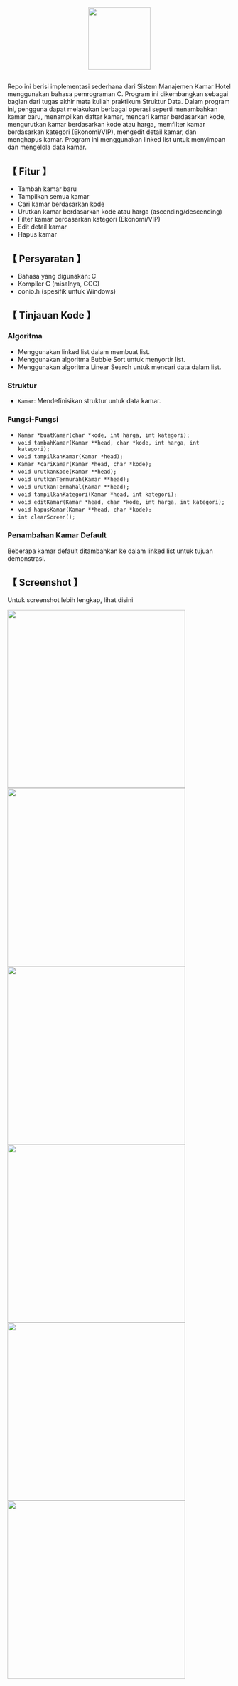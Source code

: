 <div align="center">
  <img height="140" src="https://github.com/SirGhazian/manajemen-hotel/assets/142916107/388696cc-dd30-4e08-a4f1-5b6e6d5fede3"  />
</div>

##

Repo ini berisi implementasi sederhana dari Sistem Manajemen Kamar Hotel menggunakan bahasa pemrograman C. Program ini dikembangkan sebagai bagian dari tugas akhir mata kuliah praktikum Struktur Data. Dalam program ini, pengguna dapat melakukan berbagai operasi seperti menambahkan kamar baru, menampilkan daftar kamar, mencari kamar berdasarkan kode, mengurutkan kamar berdasarkan kode atau harga, memfilter kamar berdasarkan kategori (Ekonomi/VIP), mengedit detail kamar, dan menghapus kamar. Program ini menggunakan linked list untuk menyimpan dan mengelola data kamar.

## 【 Fitur 】
- Tambah kamar baru
- Tampilkan semua kamar
- Cari kamar berdasarkan kode
- Urutkan kamar berdasarkan kode atau harga (ascending/descending)
- Filter kamar berdasarkan kategori (Ekonomi/VIP)
- Edit detail kamar
- Hapus kamar

## 【 Persyaratan 】
- Bahasa yang digunakan: C
- Kompiler C (misalnya, GCC)
- conio.h (spesifik untuk Windows)

## 【 Tinjauan Kode 】

### Algoritma
- Menggunakan linked list dalam membuat list.
- Menggunakan algoritma Bubble Sort untuk menyortir list.
- Menggunakan algoritma Linear Search untuk mencari data dalam list.

### Struktur
- `Kamar`: Mendefinisikan struktur untuk data kamar.

### Fungsi-Fungsi
- `Kamar *buatKamar(char *kode, int harga, int kategori);`
- `void tambahKamar(Kamar **head, char *kode, int harga, int kategori);`
- `void tampilkanKamar(Kamar *head);`
- `Kamar *cariKamar(Kamar *head, char *kode);`
- `void urutkanKode(Kamar **head);`
- `void urutkanTermurah(Kamar **head);`
- `void urutkanTermahal(Kamar **head);`
- `void tampilkanKategori(Kamar *head, int kategori);`
- `void editKamar(Kamar *head, char *kode, int harga, int kategori);`
- `void hapusKamar(Kamar **head, char *kode);`
- `int clearScreen();`

### Penambahan Kamar Default
Beberapa kamar default ditambahkan ke dalam linked list untuk tujuan demonstrasi.

## 【 Screenshot 】
Untuk screenshot lebih lengkap, lihat disini

<img src="https://github.com/SirGhazian/manajemen-hotel/assets/142916107/1a359842-b05f-4f10-af19-da813f30b467" width="400">
<img src="https://github.com/SirGhazian/manajemen-hotel/assets/142916107/e60a3e1a-6ce7-470c-a3c7-c19644626c97" width="400">
<img src="https://github.com/SirGhazian/manajemen-hotel/assets/142916107/640b7d79-9128-453f-aff3-77229a912d28" width="400">
<img src="https://github.com/SirGhazian/manajemen-hotel/assets/142916107/75997f93-a1a7-42f8-b64b-d05096a15780" width="400">
<img src="https://github.com/SirGhazian/manajemen-hotel/assets/142916107/c7dc161d-421b-427d-9e0d-d980ceae0cc5" width="400">
<img src="https://github.com/SirGhazian/manajemen-hotel/assets/142916107/fc2cf7b1-70d5-4097-8c2b-17c79e8fb954" width="400">
